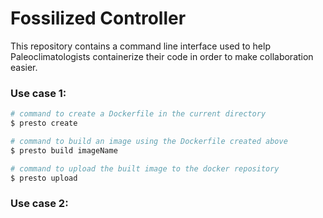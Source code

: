 # Fossilized Controller

This repository contains a command line interface used to help Paleoclimatologists containerize their code in order to make collaboration easier.

### Use case 1:
~~~bash
# command to create a Dockerfile in the current directory
$ presto create

# command to build an image using the Dockerfile created above
$ presto build imageName

# command to upload the built image to the docker repository
$ presto upload
~~~

### Use case 2:
